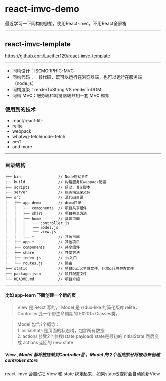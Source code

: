 # react-imvc-demo

最近学习一下同构的思想，使用React-imvc，不用React全家桶

***

react-imvc-template
--------------

<https://github.com/Lucifier129/react-imvc-template>

***

* 同构设计：ISOMORPHIC-MVC
* 同构代码：一段代码，既可以运行在浏览器端，也可以运行在服务端（node.js）
* 同构渲染：renderToString VS renderToDOM
* 同构 MVC：服务端和浏览器端共用一套 MVC 框架

### 使用到的技术

* react/react-lite
* relite
* webpack
* whatwg-fetch/node-fetch
* pm2
* and more

***

### 目录结构

```
├── bin                 // Node启动文件
├── build               // 构建服务和webpack配置
├── scripts             // 启动、关闭脚本
├── server              // 服务端渲染文件
├── src                 // 源代码目录
│   ├── app-demo   	    // demo目录
│   │   ├── components  // 项目共享组件
│   │   ├── share       // 项目共享方法
│   │   ├── home        // 具体页面
│   │   │   ├── controller.js  
│   │   │   ├── model.js       
│   │   │   └── view.js        
│   │   └── *           // 其他页面
│   ├── app-*           // 其他项目
│   ├── components      // 共享组件
│   ├── share           // 共享方法
│   ├── index.js        // js入口
│   └── routes.js       // 路由
├── static              // 项目build生成文件，存放css等静态文件
├── package.json        // 项目配置文件
└── README.md           // 项目介绍
```

***

#### 比如 app-learn 下面创建一个新的页  

> View 是 React 写的， Model 是 redux-like 的简化版库 relite， Controller 是一个带生命周期的 ES2015 Classes类。

> Model 包含2个概念 :  
    1. initialState 是页面的状态树，包含所有数据  
    2. actions 接受2个参数(state,payload) state是最初的 initialState 然后变成 actions 返回的 new state
  
##### View , Model 都将被挂载到Controller里 ，Model 的 2个组成部分将被用来创建 controller.store

react-imvc 会自动把 View 和 state 绑定起来，如果state改变将会自动刷新View
    
    